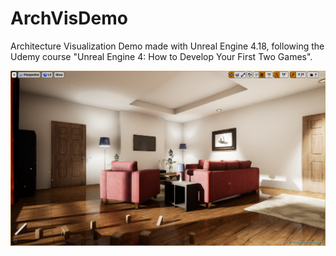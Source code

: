 # ArchVisDemo
Architecture Visualization Demo made with Unreal Engine 4.18, following the Udemy course "Unreal Engine 4: How to Develop Your First Two Games".

![ArchVis Demo screenshot](Screenshots/UE4ArchVisDemo.png)
